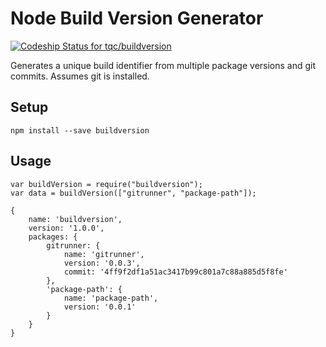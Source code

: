 # Node Build Version Generator

[ ![Codeship Status for tqc/buildversion](https://codeship.com/projects/5d70ffc0-9fbb-0133-d0e6-6af23f5d89a3/status?branch=master)](https://codeship.com/projects/127956)

Generates a unique build identifier from multiple package versions and git commits. Assumes git is installed.

## Setup

    npm install --save buildversion

## Usage

    var buildVersion = require("buildversion");
    var data = buildVersion(["gitrunner", "package-path"]);

    {
        name: 'buildversion',
        version: '1.0.0',
        packages: {
            gitrunner: {
                name: 'gitrunner',
                version: '0.0.3',
                commit: '4ff9f2df1a51ac3417b99c801a7c88a885d5f8fe'
            },
            'package-path': {
                name: 'package-path',
                version: '0.0.1'
            }
        }
    }